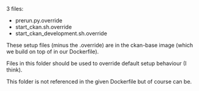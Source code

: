 3 files:
- prerun.py.override
- start_ckan.sh.override
- start_ckan_development.sh.override

These setup files (minus the .override) are in the ckan-base image (which we build on top of in our Dockerfile).

Files in this folder should be used to override default setup behaviour (I think).

This folder is not referenced in the given Dockerfile but of course can be.